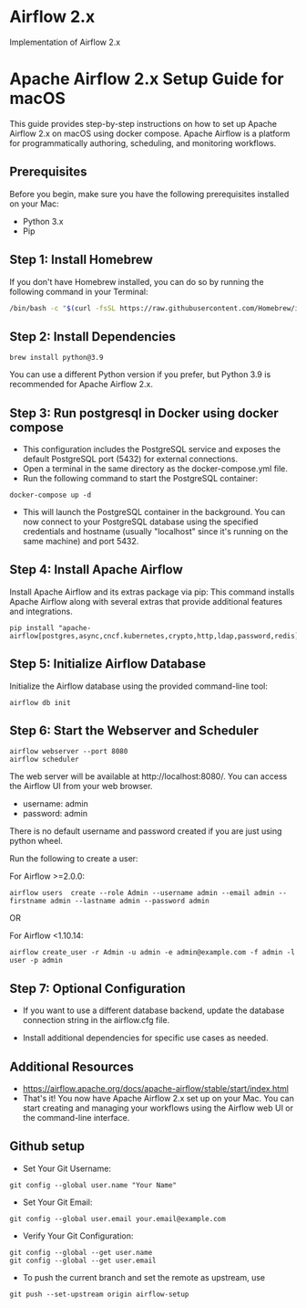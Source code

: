 # Airflow 2.x
Implementation of Airflow 2.x

# Apache Airflow 2.x Setup Guide for macOS

This guide provides step-by-step instructions on how to set up Apache Airflow 2.x on macOS using docker compose. 
Apache Airflow is a platform for programmatically authoring, scheduling, and monitoring workflows.

## Prerequisites
Before you begin, make sure you have the following prerequisites installed on your Mac:

- Python 3.x
- Pip

## Step 1: Install Homebrew
If you don't have Homebrew installed, you can do so by running the following command in your Terminal:

```bash
/bin/bash -c "$(curl -fsSL https://raw.githubusercontent.com/Homebrew/install/master/install.sh)"
```


## Step 2: Install Dependencies
```
brew install python@3.9
```
You can use a different Python version if you prefer, but Python 3.9 is recommended for Apache Airflow 2.x.

## Step 3: Run postgresql in Docker using docker compose
- This configuration includes the PostgreSQL service and exposes the default PostgreSQL port (5432) for external connections.
- Open a terminal in the same directory as the docker-compose.yml file.
- Run the following command to start the PostgreSQL container:
```
docker-compose up -d
```
- This will launch the PostgreSQL container in the background. You can now connect to your PostgreSQL database using the specified credentials and hostname (usually "localhost" since it's running on the same machine) and port 5432.


## Step 4: Install Apache Airflow
Install Apache Airflow and its extras package via pip:
This command installs Apache Airflow along with several extras that provide additional features and integrations.

```
pip install "apache-airflow[postgres,async,cncf.kubernetes,crypto,http,ldap,password,redis]"
```

## Step 5: Initialize Airflow Database
Initialize the Airflow database using the provided command-line tool:
```
airflow db init
```
## Step 6: Start the Webserver and Scheduler
```
airflow webserver --port 8080
airflow scheduler
```
The web server will be available at http://localhost:8080/. You can access the Airflow UI from your web browser.
- username: admin
- password: admin

There is no default username and password created if you are just using python wheel.

Run the following to create a user:

For Airflow >=2.0.0:
```
airflow users  create --role Admin --username admin --email admin --firstname admin --lastname admin --password admin
```
OR

For Airflow <1.10.14:
```
airflow create_user -r Admin -u admin -e admin@example.com -f admin -l user -p admin
```

## Step 7: Optional Configuration
- If you want to use a different database backend, update the database connection string in the airflow.cfg file.

- Install additional dependencies for specific use cases as needed.

## Additional Resources
- https://airflow.apache.org/docs/apache-airflow/stable/start/index.html
- That's it! You now have Apache Airflow 2.x set up on your Mac. You can start creating and managing your workflows using the Airflow web UI or the command-line interface.


## Github setup
- Set Your Git Username:
```
git config --global user.name "Your Name"
```
- Set Your Git Email:
```
git config --global user.email your.email@example.com
```
- Verify Your Git Configuration:
```
git config --global --get user.name
git config --global --get user.email
```
- To push the current branch and set the remote as upstream, use
```
git push --set-upstream origin airflow-setup
```